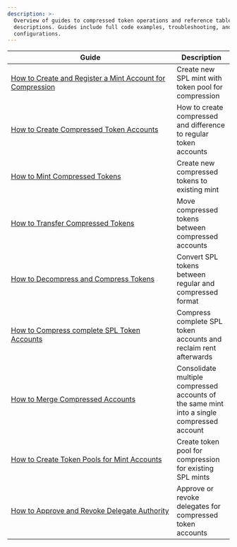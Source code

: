 ```yaml
---
description: >-
  Overview of guides to compressed token operations and reference table with
  descriptions. Guides include full code examples, troubleshooting, and advanced
  configurations.
---
```



<table><thead><tr><th width="359.98333740234375">Guide</th><th>Description</th></tr></thead><tbody><tr><td><a href="how-to-create-and-register-a-mint-account-for-compression.md">How to Create and Register a Mint Account for Compression</a></td><td>Create new SPL mint with token pool for compression</td></tr><tr><td><a href="how-to-create-compressed-token-accounts.md">How to Create Compressed Token Accounts</a></td><td>How to create compressed and difference to regular token accounts</td></tr><tr><td><a href="how-to-mint-compressed-tokens.md">How to Mint Compressed Tokens</a></td><td>Create new compressed tokens to existing mint</td></tr><tr><td><a href="how-to-transfer-compressed-token.md">How to Transfer Compressed Tokens</a></td><td>Move compressed tokens between compressed accounts</td></tr><tr><td><a href="how-to-compress-and-decompress-spl-tokens.md">How to Decompress and Compress Tokens</a></td><td>Convert SPL tokens between regular and compressed format</td></tr><tr><td><a href="how-to-compress-complete-spl-token-accounts.md">How to Compress complete SPL Token Accounts</a></td><td>Compress complete SPL token accounts and reclaim rent afterwards</td></tr><tr><td><a href="how-to-merge-compressed-token-accounts.md">How to Merge Compressed Accounts</a></td><td>Consolidate multiple compressed accounts of the same mint into a single compressed account</td></tr><tr><td><a href="how-to-create-compressed-token-pools-for-mint-accounts.md">How to Create Token Pools for Mint Accounts</a></td><td>Create token pool for compression for existing SPL mints</td></tr><tr><td><a href="how-to-approve-and-revoke-delegate-authority.md">How to Approve and Revoke Delegate Authority</a></td><td>Approve or revoke delegates for compressed token accounts</td></tr></tbody></table>
